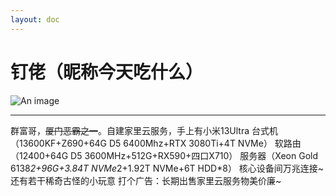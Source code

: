 ```yaml
---
layout: doc
---
```

# 钉佬（昵称今天吃什么）
![An image](http://q1.qlogo.cn/g?b=qq&nk=3363880992&s=160)
_________________
群富哥，~~厦门恶霸之一~~。自建家里云服务，手上有小米13Ultra
台式机（13600KF+Z690+64G D5 6400Mhz+RTX 3080Ti+4T NVMe）
软路由（12400+64G D5 3600MHz+512G+RX590+四口X710）
服务器（Xeon Gold 6138*2+96G+3.84T NVMe*2+1.92T NVMe+6T HDD*8）
核心设备间万兆连接~
还有若干稀奇古怪的小玩意
打个广告：长期出售家里云服务物美价廉~
